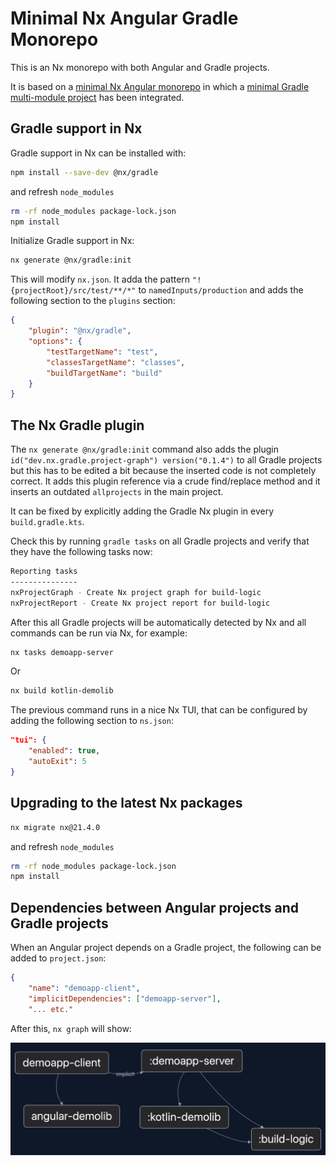 # Minimal Nx Angular Gradle Monorepo

This is an Nx monorepo with both Angular and Gradle projects.

It is based on a [minimal Nx Angular monorepo](https://github.com/pvdhoef/minimal-nx-angular-monorepo)
in which a [minimal Gradle multi-module project](https://github.com/pvdhoef/minimal-gradle-multi-module-project)
has been integrated.

## Gradle support in Nx

Gradle support in Nx can be installed with:
```sh
npm install --save-dev @nx/gradle
```

and refresh `node_modules`
```sh
rm -rf node_modules package-lock.json
npm install
```

Initialize Gradle support in Nx:
```sh
nx generate @nx/gradle:init
```

This will modify `nx.json`. It adda the pattern `"!{projectRoot}/src/test/**/*"` to `namedInputs/production`
and adds the following section to the `plugins` section:
```json
{
    "plugin": "@nx/gradle",
    "options": {
        "testTargetName": "test",
        "classesTargetName": "classes",
        "buildTargetName": "build"
    }
}
```

## The Nx Gradle plugin

The `nx generate @nx/gradle:init` command also adds the plugin `id("dev.nx.gradle.project-graph") version("0.1.4")`
to all Gradle projects but this has to be edited a bit because the inserted code is not completely correct.
It adds this plugin reference via a crude find/replace method and it inserts an outdated `allprojects`
in the main project.

It can be fixed by explicitly adding the Gradle Nx plugin in every `build.gradle.kts`.

Check this by running `gradle tasks` on all Gradle projects and verify that they have the following tasks now:
```sh
Reporting tasks
---------------
nxProjectGraph - Create Nx project graph for build-logic
nxProjectReport - Create Nx project report for build-logic
```

After this all Gradle projects will be automatically detected by Nx and all commands can be run via Nx, for example:
```sh
nx tasks demoapp-server
```
Or

```sh
nx build kotlin-demolib
```

The previous command runs in a nice Nx TUI, that can be configured by adding the following section to `ns.json`:
```json
"tui": {
    "enabled": true,
    "autoExit": 5
}
```

## Upgrading to the latest Nx packages

```sh
nx migrate nx@21.4.0
```
and refresh `node_modules`

```sh
rm -rf node_modules package-lock.json
npm install
```

## Dependencies between Angular projects and Gradle projects

When an Angular project depends on a Gradle project, the following can be added to `project.json`:
```json
{
    "name": "demoapp-client",
    "implicitDependencies": ["demoapp-server"],
    "... etc."
```

After this, `nx graph` will show:

![Dependency Graph](images/dependency-graph.png)
